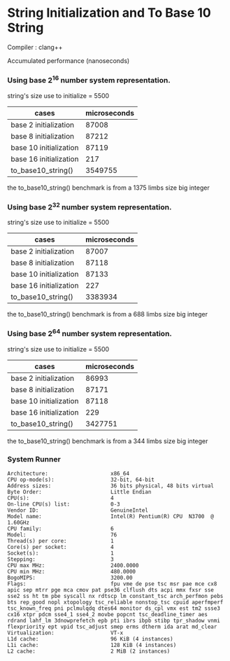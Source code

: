 # String Initialization and To Base 10 String

Compiler : clang++

Accumulated performance (nanoseconds)

### Using base 2<sup>16</sup> number system representation.

string's size use to initialize = 5500

| cases | microseconds |
| ----- | ----------- |
| base 2 initialization | 87008 |
| base 8 initialization | 87212 |
| base 10 initialization | 87119 |
| base 16 initialization | 217 |
| to_base10_string() | 3549755 |

the to_base10_string() benchmark is from a 1375 limbs size big integer

### Using base 2<sup>32</sup> number system representation.

string's size use to initialize = 5500

| cases | microseconds |
| ----- | ----------- |
| base 2 initialization | 87007 |
| base 8 initialization | 87118 |
| base 10 initialization | 87133 |
| base 16 initialization | 227 |
| to_base10_string() | 3383934 |

the to_base10_string() benchmark is from a 688 limbs size big integer

### Using base 2<sup>64</sup> number system representation.

string's size use to initialize = 5500

| cases | microseconds |
| ----- | ----------- |
| base 2 initialization | 86993 |
| base 8 initialization | 87171 |
| base 10 initialization | 87118 |
| base 16 initialization | 229 |
| to_base10_string() | 3427751 |

the to_base10_string() benchmark is from a 344 limbs size big integer


### System Runner

```
Architecture:                    x86_64
CPU op-mode(s):                  32-bit, 64-bit
Address sizes:                   36 bits physical, 48 bits virtual
Byte Order:                      Little Endian
CPU(s):                          4
On-line CPU(s) list:             0-3
Vendor ID:                       GenuineIntel
Model name:                      Intel(R) Pentium(R) CPU  N3700  @ 1.60GHz
CPU family:                      6
Model:                           76
Thread(s) per core:              1
Core(s) per socket:              4
Socket(s):                       1
Stepping:                        3
CPU max MHz:                     2400.0000
CPU min MHz:                     480.0000
BogoMIPS:                        3200.00
Flags:                           fpu vme de pse tsc msr pae mce cx8 apic sep mtrr pge mca cmov pat pse36 clflush dts acpi mmx fxsr sse sse2 ss ht tm pbe syscall nx rdtscp lm constant_tsc arch_perfmon pebs bts rep_good nopl xtopology tsc_reliable nonstop_tsc cpuid aperfmperf tsc_known_freq pni pclmulqdq dtes64 monitor ds_cpl vmx est tm2 ssse3 cx16 xtpr pdcm sse4_1 sse4_2 movbe popcnt tsc_deadline_timer aes rdrand lahf_lm 3dnowprefetch epb pti ibrs ibpb stibp tpr_shadow vnmi flexpriority ept vpid tsc_adjust smep erms dtherm ida arat md_clear
Virtualization:                  VT-x
L1d cache:                       96 KiB (4 instances)
L1i cache:                       128 KiB (4 instances)
L2 cache:                        2 MiB (2 instances)
```
